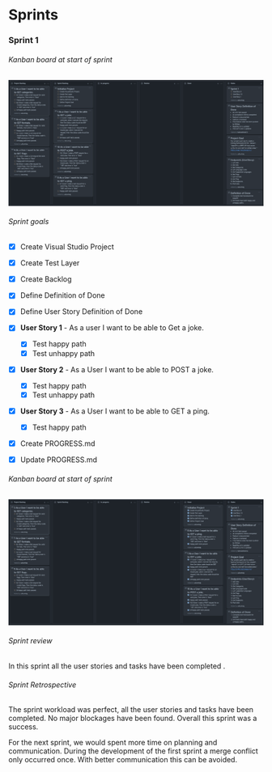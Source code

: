 # Sprints



### Sprint 1

###### Kanban board at start of sprint

![sprint 1 backlog before](images/sprint1before.PNG)



###### Sprint goals

 - [x] Create Visual Studio Project

 - [x] Create Test Layer

 - [x] Create Backlog

 - [x] Define Definition of Done

 - [x] Define User Story Definition of Done

 - [x] **User Story 1** - As a user I want to be able to Get a joke.

    - [x] Test happy path
    - [x] Test unhappy path

- [x] **User Story 2** - As a User I want to be able to POST a joke.

  - [x] Test happy path
  - [x] Test unhappy path

- [x] **User Story 3** - As a User I want to be able to GET a ping.

  - [x] Test happy path

- [x] Create PROGRESS.md

- [x] Update PROGRESS.md

  

###### Kanban board at start of sprint

![sprint 1 backlog after](images/sprint1after.PNG)

###### Sprint review

In this sprint all the user stories and tasks have been completed .

###### Sprint Retrospective

The sprint workload was perfect, all the user stories and tasks have been completed. No major blockages have been found. Overall this sprint was a success.

For the next sprint, we would spent more time on planning and communication. During the development of the first sprint a merge conflict only occurred once. With better communication this can be avoided.

